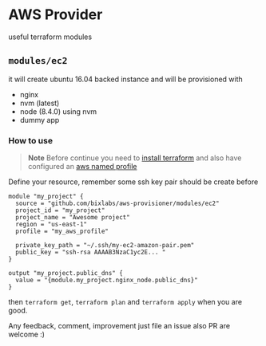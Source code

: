 # AWS Provider

useful terraform modules 

## `modules/ec2`
it will create ubuntu 16.04 backed instance and will be provisioned with
- nginx
- nvm (latest)
- node (8.4.0) using nvm
- dummy app

### How to use

> **Note** Before continue you need to [install terraform][1] and also have configured an [aws named profile][2]

Define your resource, remember some ssh key pair should be create before

```
module "my_project" {
  source = "github.com/bixlabs/aws-provisioner/modules/ec2"
  project_id = "my_project"
  project_name = "Awesome project"
  region = "us-east-1"
  profile = "my_aws_profile"
  
  private_key_path = "~/.ssh/my-ec2-amazon-pair.pem"
  public_key = "ssh-rsa AAAAB3NzaC1yc2E... "
}

output "my_project.public_dns" {
  value = "{module.my_project.nginx_node.public_dns}"
} 
```

then `terraform get`, `terraform plan` and `terraform apply` when you are good.

Any feedback, comment, improvement just file an issue also PR are welcome :)


[1]: https://www.terraform.io/downloads.html
[2]: http://docs.aws.amazon.com/cli/latest/userguide/cli-multiple-profiles.html